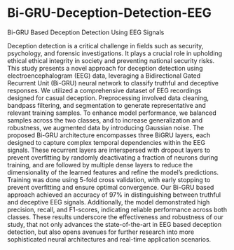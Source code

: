 # Bi-GRU-Deception-Detection-EEG
Bi-GRU Based Deception Detection Using EEG Signals

Deception detection is a critical challenge in fields such as security, psychology, and
 forensic investigations. It plays a crucial role in upholding ethical ethical integrity
 in society and preventing national security risks. This study presents a novel
 approach for deception detection using electroencephalogram (EEG) data, leveraging
 a Bidirectional Gated Recurrent Unit (Bi-GRU) neural network to classify truthful
 and deceptive responses. We utilized a comprehensive
 dataset of EEG recordings designed for casual deception. Preprocessing involved
 data cleaning, bandpass filtering, and segmentation to generate representative and
 relevant training samples. To enhance model performance, we balanced samples
 across the two classes, and to increase generalization and robustness, we augmented
 data by introducing Gaussian noise. The proposed Bi-GRU architecture encompasses
 three BiGRU layers, each designed to capture complex temporal dependencies within
 the EEG signals. These recurrent layers are interspersed with dropout layers to
 prevent overfitting by randomly deactivating a fraction of neurons during training,
 and are followed by multiple dense layers to reduce the dimensionality of the learned
 features and refine the model’s predictions. Training was done using 5-fold cross
validation, with early stopping to prevent overfitting and ensure optimal convergence.
 Our Bi-GRU based approach achieved an accuracy of 97% in distinguishing between
 truthful and deceptive EEG signals. Additionally, the model demonstrated high
 precision, recall, and F1-scores, indicating reliable performance across both classes.
 These results underscore the effectiveness and robustness of our study, that not
 only advances the state-of-the-art in EEG based deception detection, but also opens
 avenues for further research into more sophisticated neural architectures and real-time
 application scenarios.
